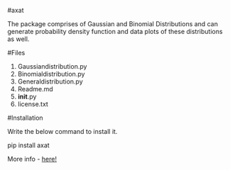 #axat

The package comprises of Gaussian and Binomial Distributions and can generate probability density function and data plots of these distributions as well.

#Files

1. Gaussiandistribution.py
2. Binomialdistribution.py
3. Generaldistribution.py
4. Readme.md
5. __init__.py
6. license.txt

#Installation

Write the below command to install it.

pip install axat

More info - <a href="https://pypi.org/project/axat/">here!</a>
